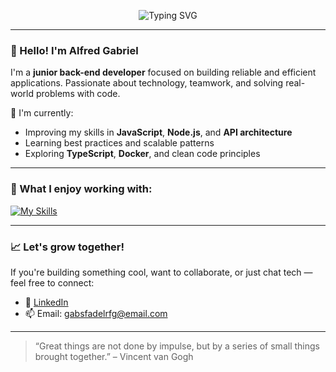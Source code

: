 <p align="center">
  <img src="https://readme-typing-svg.demolab.com?font=Fira+Code&weight=600&size=24&pause=1000&color=36BCF7&center=true&vCenter=true&width=435&lines=Welcome+to+my+GitHub+Profile!;Back-end+Developer+in+Progress...;Building+projects+with+Node.js+%26+TypeScript" alt="Typing SVG" />
</p>

---

### 👋 Hello! I'm Alfred Gabriel

I'm a **junior back-end developer** focused on building reliable and efficient applications. Passionate about technology, teamwork, and solving real-world problems with code.

🔭 I'm currently:
- Improving my skills in **JavaScript**, **Node.js**, and **API architecture**
- Learning best practices and scalable patterns
- Exploring **TypeScript**, **Docker**, and clean code principles

---

### 🧠 What I enjoy working with:

[![My Skills](https://skillicons.dev/icons?i=react,materialui,mysql,nestjs,postgres,py,cs,dotnet,js,nodejs,express,ts,docker,git,github)](https://skillicons.dev)

---

### 📈 Let's grow together!

If you're building something cool, want to collaborate, or just chat tech — feel free to connect:

- 💼 [LinkedIn](https://www.linkedin.com/in/alfred-gabriel-ribeiro-fadel-developer/)
- 📫 Email: gabsfadelrfg@email.com

---

> “Great things are not done by impulse, but by a series of small things brought together.” – Vincent van Gogh
